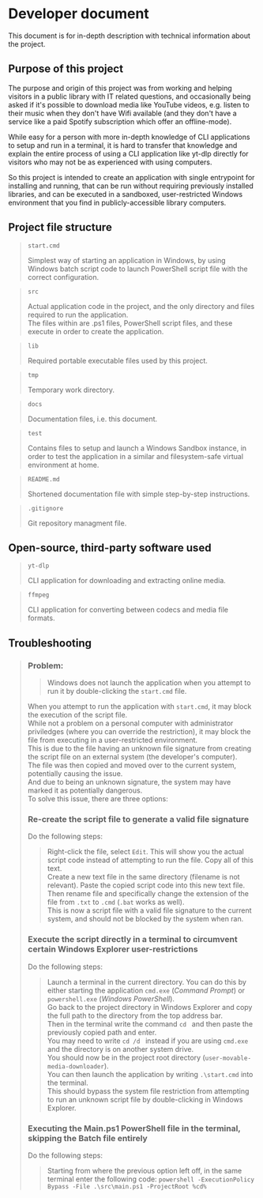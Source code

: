 # Developer document

This document is for in-depth description with technical information about the project.

## Purpose of this project

The purpose and origin of this project was from working and helping visitors in a public library with IT related questions, and occasionally being asked if it's possible to download media like YouTube videos, e.g. listen to their music when they don't have Wifi available (and they don't have a service like a paid Spotify subscription which offer an offline-mode).

While easy for a person with more in-depth knowledge of CLI applications to setup and run in a terminal, it is hard to transfer that knowledge and explain the entire process of using a CLI application like yt-dlp directly for visitors who may not be as experienced with using computers.

So this project is intended to create an application with single entrypoint for installing and running, that can be run without requiring previously installed libraries, and can be executed in a sandboxed, user-restricted Windows environment that you find in publicly-accessible library computers.

## Project file structure

> ``start.cmd``
>
> Simplest way of starting an application in Windows, by using Windows batch script code to launch PowerShell script file with the correct configuration.

> ``src``
>
> Actual application code in the project, and the only directory and files required to run the application.\
> The files within are .ps1 files, PowerShell script files, and these execute in order to create the application.

> ``lib``
>
> Required portable executable files used by this project.

> ``tmp``
>
> Temporary work directory.

> ``docs``
>
> Documentation files, i.e. this document.

> ``test``
>
> Contains files to setup and launch a Windows Sandbox instance, in order to test the application in a similar and filesystem-safe virtual environment at home.

> ``README.md``
>
> Shortened documentation file with simple step-by-step instructions.

> ``.gitignore``
>
> Git repository managment file.

## Open-source, third-party software used

> ``yt-dlp``
>
> CLI application for downloading and extracting online media.

> ``ffmpeg``
>
> CLI application for converting between codecs and media file formats.

## Troubleshooting

> ### Problem:
>> Windows does not launch the application when you attempt to run it by double-clicking the ``start.cmd`` file.
>
> When you attempt to run the application with ``start.cmd``, it may block the execution of the script file.\
> While not a problem on a personal computer with administrator priviledges (where you can override the restriction), it may block the file from executing in a user-restricted environment.\
> This is due to the file having an unknown file signature from creating the script file on an external system (the developer's computer).\
> The file was then copied and moved over to the current system, potentially causing the issue.\
> And due to being an unknown signature, the system may have marked it as potentially dangerous.\
> To solve this issue, there are three options:
>
> ### Re-create the script file to generate a valid file signature
> Do the following steps:
>> Right-click the file, select ``Edit``. This will show you the actual script code instead of attempting to run the file. Copy all of this text.\
>> Create a new text file in the same directory (filename is not relevant). Paste the copied script code into this new text file.\
>> Then rename file and specifically change the extension of the file from ``.txt`` to ``.cmd`` (``.bat`` works as well).\
>> This is now a script file with a valid file signature to the current system, and should not be blocked by the system when ran.
>
> ### Execute the script directly in a terminal to circumvent certain Windows Explorer user-restrictions
> Do the following steps:
>> Launch a terminal in the current directory. You can do this by either starting the application ``cmd.exe`` (<em>Command Prompt</em>) or ``powershell.exe`` (<em>Windows PowerShell</em>).\
>> Go back to the project directory in Windows Explorer and copy the full path to the directory from the top address bar.\
>> Then in the terminal write the command ``cd `` and then paste the previously copied path and enter.\
>> You may need to write ``cd /d `` instead if you are using ``cmd.exe`` and the directory is on another system drive.\
>> You should now be in the project root directory (``user-movable-media-downloader``).\
>> You can then launch the application by writing ``.\start.cmd`` into the terminal.\
>> This should bypass the system file restriction from attempting to run an unknown script file by double-clicking in Windows Explorer.
>
> ### Executing the Main.ps1 PowerShell file in the terminal, skipping the Batch file entirely
> Do the following steps:
>> Starting from where the previous option left off, in the same terminal enter the following code:
>> ``powershell -ExecutionPolicy Bypass -File .\src\main.ps1 -ProjectRoot %cd%``